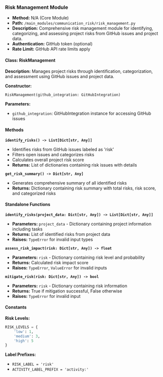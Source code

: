 ### Risk Management Module

- **Method:** N/A (Core Module)
- **Path:** `/main_modules/communication_risk/risk_management.py`
- **Description:** Comprehensive risk management module for identifying, categorizing, and assessing project risks from GitHub issues and project data.
- **Authentication:** GitHub token (optional)
- **Rate Limit:** GitHub API rate limits apply

#### Class: RiskManagement

**Description:** Manages project risks through identification, categorization, and assessment using GitHub issues and project data.

**Constructor:**
```python
RiskManagement(github_integration: GitHubIntegration)
```

**Parameters:**
- `github_integration`: GitHubIntegration instance for accessing GitHub issues

#### Methods

**`identify_risks() -> List[Dict[str, Any]]`**
- Identifies risks from GitHub issues labeled as 'risk'
- Filters open issues and categorizes risks
- Calculates overall project risk score
- **Returns:** List of dictionaries containing risk issues with details

**`get_risk_summary() -> Dict[str, Any]`**
- Generates comprehensive summary of all identified risks
- **Returns:** Dictionary containing risk summary with total risks, risk score, and categorized risks

#### Standalone Functions

**`identify_risks(project_data: Dict[str, Any]) -> List[Dict[str, Any]]`**
- **Parameters:** `project_data` - Dictionary containing project information including tasks
- **Returns:** List of identified risks from project data
- **Raises:** `TypeError` for invalid input types

**`assess_risk_impact(risk: Dict[str, Any]) -> float`**
- **Parameters:** `risk` - Dictionary containing risk level and probability
- **Returns:** Calculated risk impact score
- **Raises:** `TypeError`, `ValueError` for invalid inputs

**`mitigate_risk(risk: Dict[str, Any]) -> bool`**
- **Parameters:** `risk` - Dictionary containing risk information
- **Returns:** True if mitigation successful, False otherwise
- **Raises:** `TypeError` for invalid input

#### Constants

**Risk Levels:**
```python
RISK_LEVELS = {
    'low': 1,
    'medium': 3,
    'high': 5
}
```

**Label Prefixes:**
- `RISK_LABEL = 'risk'`
- `ACTIVITY_LABEL_PREFIX = 'activity:'`
